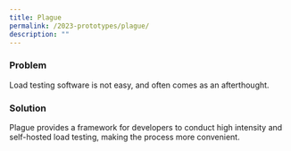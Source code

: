 ```yaml
---
title: Plague
permalink: /2023-prototypes/plague/
description: ""
---
```

### Problem
Load testing software is not easy, and often comes as an afterthought.

### Solution
Plague provides a framework for developers to conduct high intensity and self-hosted load testing, making the process more convenient.